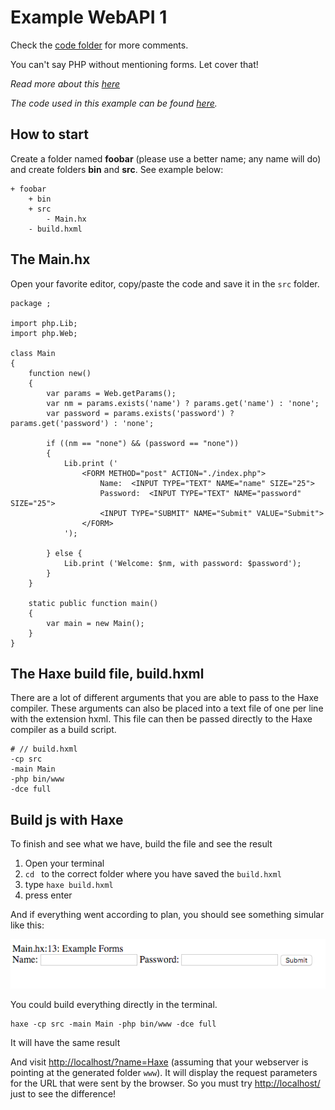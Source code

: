 # Example WebAPI 1

Check the [code folder](https://github.com/MatthijsKamstra/haxephp/tree/master/05forms/code) for more comments.


You can't say PHP without mentioning forms.
Let cover that!


*Read more about this [here](about.md)*

_The code used in this example can be found [here](https://github.com/MatthijsKamstra/haxephp/tree/master/05forms/code)._


## How to start

Create a folder named **foobar** (please use a better name; any name will do) and create folders **bin** and **src**.
See example below:

```
+ foobar
	+ bin
	+ src
		- Main.hx
	- build.hxml
```


## The Main.hx

Open your favorite editor, copy/paste the code and save it in the `src` folder.


```
package ;

import php.Lib;
import php.Web;

class Main
{
	function new()
	{
		var params = Web.getParams();
		var nm = params.exists('name') ? params.get('name') : 'none';
		var password = params.exists('password') ? params.get('password') : 'none';

		if ((nm == "none") && (password == "none"))
		{
			Lib.print ('
				<FORM METHOD="post" ACTION="./index.php">
					Name:  <INPUT TYPE="TEXT" NAME="name" SIZE="25">
					Password:  <INPUT TYPE="TEXT" NAME="password" SIZE="25">
					<INPUT TYPE="SUBMIT" NAME="Submit" VALUE="Submit">
				</FORM>
			');

		} else {
			Lib.print ('Welcome: $nm, with password: $password');
		}
	}

	static public function main()
	{
		var main = new Main();
	}
}

```

## The Haxe build file, build.hxml

There are a lot of different arguments that you are able to pass to the Haxe compiler.
These arguments can also be placed into a text file of one per line with the extension hxml. This file can then be passed directly to the Haxe compiler as a build script.

```
# // build.hxml
-cp src
-main Main
-php bin/www
-dce full
```


## Build js with Haxe

To finish and see what we have, build the file and see the result

1. Open your terminal
2. `cd ` to the correct folder where you have saved the `build.hxml`
3. type `haxe build.hxml`
4. press enter


And if everything went according to plan, you should see something simular like this:

![](screenshot.png)


You could build everything directly in the terminal.

```
haxe -cp src -main Main -php bin/www -dce full
```

It will have the same result



And visit <http://localhost/?name=Haxe> (assuming that your webserver is pointing at the generated folder `www`). It will display the request parameters for the URL that were sent by the browser. So you must try <http://localhost/> just to see the difference!

